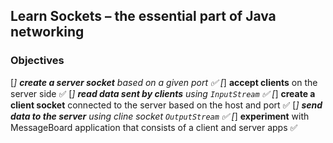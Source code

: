 
## Learn **Sockets** – the essential part of Java networking


### Objectives

[*] **create a server socket** based on a given port ✅
[*] **accept clients** on the server side ✅
[*] **read data sent by clients** using `InputStream` ✅
[*] **create a client socket** connected to the server based on the host and port ✅
[*] **send data to the server** using cline socket `OutputStream` ✅
[*] **experiment** with MessageBoard application that consists of a client and server apps ✅

